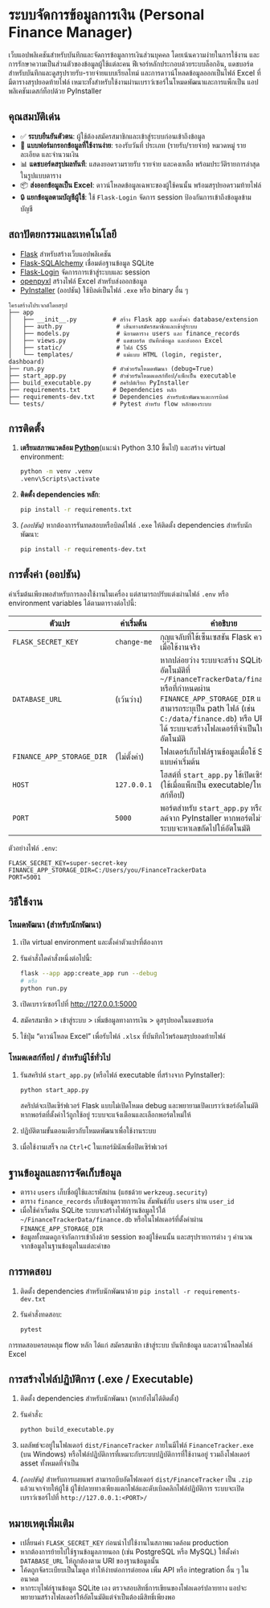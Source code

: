 # ระบบจัดการข้อมูลการเงิน (Personal Finance Manager)

เว็บแอปพลิเคชันสำหรับบันทึกและจัดการข้อมูลการเงินส่วนบุคคล โดยเน้นความง่ายในการใช้งาน
และการรักษาความเป็นส่วนตัวของข้อมูลผู้ใช้แต่ละคน ฟีเจอร์หลักประกอบด้วยระบบล็อกอิน,
แดชบอร์ดสำหรับบันทึกและดูสรุปรายรับ-รายจ่ายแบบเรียลไทม์ และการดาวน์โหลดข้อมูลออกเป็นไฟล์
Excel ที่มีตารางสรุปยอดท้ายไฟล์ เหมาะทั้งสำหรับใช้งานผ่านเบราว์เซอร์ในโหมดพัฒนาและการแพ็กเป็น
แอปพลิเคชันเดสก์ท็อปด้วย PyInstaller

## คุณสมบัติเด่น

- ✅ **ระบบยืนยันตัวตน**: ผู้ใช้ต้องสมัครสมาชิกและเข้าสู่ระบบก่อนเข้าถึงข้อมูล
- 🧾 **แบบฟอร์มกรอกข้อมูลที่ใช้งานง่าย**: รองรับวันที่ ประเภท (รายรับ/รายจ่าย) หมวดหมู่ รายละเอียด และจำนวนเงิน
- 📊 **แดชบอร์ดสรุปผลทันที**: แสดงยอดรวมรายรับ รายจ่าย และคงเหลือ พร้อมประวัติรายการล่าสุดในรูปแบบตาราง
- 📦 **ส่งออกข้อมูลเป็น Excel**: ดาวน์โหลดข้อมูลเฉพาะของผู้ใช้คนนั้น พร้อมสรุปยอดรวมท้ายไฟล์
- 🔒 **แยกข้อมูลตามบัญชีผู้ใช้**: ใช้ `Flask-Login` จัดการ session ป้องกันการเข้าถึงข้อมูลข้ามบัญชี

## สถาปัตยกรรมและเทคโนโลยี

- [Flask](https://flask.palletsprojects.com/) สำหรับสร้างเว็บแอปพลิเคชัน
- [Flask-SQLAlchemy](https://flask-sqlalchemy.palletsprojects.com/) เชื่อมต่อฐานข้อมูล SQLite
- [Flask-Login](https://flask-login.readthedocs.io/) จัดการการเข้าสู่ระบบและ session
- [openpyxl](https://openpyxl.readthedocs.io/) สร้างไฟล์ Excel สำหรับส่งออกข้อมูล
- [PyInstaller](https://pyinstaller.org/) (ออปชัน) ใช้บิลด์เป็นไฟล์ `.exe` หรือ binary อื่น ๆ

```
โครงสร้างโปรเจกต์โดยสรุป
├── app
│   ├── __init__.py          # สร้าง Flask app และตั้งค่า database/extension
│   ├── auth.py               # เส้นทางสมัครสมาชิกและเข้าสู่ระบบ
│   ├── models.py             # นิยามตาราง users และ finance_records
│   ├── views.py              # แดชบอร์ด บันทึกข้อมูล และส่งออก Excel
│   ├── static/               # ไฟล์ CSS
│   └── templates/            # แม่แบบ HTML (login, register, dashboard)
├── run.py                   # ตัวช่วยรันโหมดพัฒนา (debug=True)
├── start_app.py             # ตัวช่วยรันโหมดเดสก์ท็อป/แพ็กเป็น executable
├── build_executable.py      # สคริปต์เรียก PyInstaller
├── requirements.txt         # Dependencies หลัก
├── requirements-dev.txt     # Dependencies สำหรับนักพัฒนาและการบิลด์
└── tests/                   # Pytest สำหรับ flow หลักของระบบ
```

## การติดตั้ง

1. **เตรียมสภาพแวดล้อม [Python](https://www.python.org/downloads/)**(แนะนำ Python 3.10 ขึ้นไป) และสร้าง virtual environment:

   ```bash
   python -m venv .venv
   .venv\Scripts\activate
   ```

2. **ติดตั้ง dependencies หลัก**:

   ```bash
   pip install -r requirements.txt
   ```

3. *(ออปชัน)* หากต้องการรันทดสอบหรือบิลด์ไฟล์ `.exe` ให้ติดตั้ง dependencies สำหรับนักพัฒนา:

   ```bash
   pip install -r requirements-dev.txt
   ```

## การตั้งค่า (ออปชัน)

ค่าเริ่มต้นเพียงพอสำหรับการลองใช้งานในเครื่อง แต่สามารถปรับแต่งผ่านไฟล์ `.env` หรือ environment
variables ได้ตามตารางต่อไปนี้:

| ตัวแปร | ค่าเริ่มต้น | คำอธิบาย |
| --- | --- | --- |
| `FLASK_SECRET_KEY` | `change-me` | กุญแจลับที่ใช้เซ็นเซสชัน Flask ควรเปลี่ยนเมื่อใช้งานจริง |
| `DATABASE_URL` | (เว้นว่าง) | หากปล่อยว่าง ระบบจะสร้าง SQLite DB อัตโนมัติที่ `~/FinanceTrackerData/finance.db` หรือที่กำหนดผ่าน `FINANCE_APP_STORAGE_DIR` และยังสามารถระบุเป็น path ไฟล์ (เช่น `C:/data/finance.db`) หรือ URI เต็มได้ ระบบจะสร้างโฟลเดอร์ที่จำเป็นให้อัตโนมัติ |
| `FINANCE_APP_STORAGE_DIR` | (ไม่ตั้งค่า) | โฟลเดอร์เก็บไฟล์ฐานข้อมูลเมื่อใช้ SQLite แบบค่าเริ่มต้น |
| `HOST` | `127.0.0.1` | โฮสต์ที่ `start_app.py` ใช้เปิดเซิร์ฟเวอร์ (ใช้เมื่อแพ็กเป็น executable/โหมดเดสก์ท็อป) |
| `PORT` | `5000` | พอร์ตสำหรับ `start_app.py` หรือไฟล์ที่บิลด์จาก PyInstaller หากพอร์ตไม่ว่าง ระบบจะหาเลขถัดไปให้อัตโนมัติ |

ตัวอย่างไฟล์ `.env`:

```env
FLASK_SECRET_KEY=super-secret-key
FINANCE_APP_STORAGE_DIR=C:/Users/you/FinanceTrackerData
PORT=5001
```

## วิธีใช้งาน

### โหมดพัฒนา (สำหรับนักพัฒนา)

1. เปิด virtual environment และตั้งค่าตัวแปรที่ต้องการ
2. รันคำสั่งใดคำสั่งหนึ่งต่อไปนี้:

   ```bash
   flask --app app:create_app run --debug
   # หรือ
   python run.py
   ```

3. เปิดเบราว์เซอร์ไปที่ <http://127.0.0.1:5000>
4. สมัครสมาชิก > เข้าสู่ระบบ > เพิ่มข้อมูลทางการเงิน > ดูสรุปยอดในแดชบอร์ด
5. ใช้ปุ่ม “ดาวน์โหลด Excel” เพื่อรับไฟล์ `.xlsx` ที่บันทึกไว้พร้อมสรุปยอดท้ายไฟล์

### โหมดเดสก์ท็อป / สำหรับผู้ใช้ทั่วไป

1. รันสคริปต์ `start_app.py` (หรือไฟล์ executable ที่สร้างจาก PyInstaller):

   ```bash
   python start_app.py
   ```

   สคริปต์จะเปิดเซิร์ฟเวอร์ Flask แบบไม่เปิดโหมด debug และพยายามเปิดเบราว์เซอร์อัตโนมัติ หากพอร์ตที่ตั้งค่าไว้ถูกใช้อยู่ ระบบจะแจ้งเตือนและเลือกพอร์ตใหม่ให้

2. ปฏิบัติตามขั้นตอนเดียวกับโหมดพัฒนาเพื่อใช้งานระบบ
3. เมื่อใช้งานเสร็จ กด `Ctrl+C` ในเทอร์มินัลเพื่อปิดเซิร์ฟเวอร์

## ฐานข้อมูลและการจัดเก็บข้อมูล

- ตาราง `users` เก็บชื่อผู้ใช้และรหัสผ่าน (แฮชด้วย `werkzeug.security`)
- ตาราง `finance_records` เก็บข้อมูลรายการเงิน สัมพันธ์กับ `users` ผ่าน `user_id`
- เมื่อใช้ค่าเริ่มต้น SQLite ระบบจะสร้างไฟล์ฐานข้อมูลไว้ใต้ `~/FinanceTrackerData/finance.db`
  หรือในโฟลเดอร์ที่ตั้งค่าผ่าน `FINANCE_APP_STORAGE_DIR`
- ข้อมูลทั้งหมดถูกจำกัดการเข้าถึงด้วย session ของผู้ใช้คนนั้น และสรุปรายการต่าง ๆ คำนวณจากข้อมูลในฐานข้อมูลในแต่ละคำขอ

## การทดสอบ

1. ติดตั้ง dependencies สำหรับนักพัฒนาด้วย `pip install -r requirements-dev.txt`
2. รันคำสั่งทดสอบ:

   ```bash
   pytest
   ```

การทดสอบครอบคลุม flow หลัก ได้แก่ สมัครสมาชิก เข้าสู่ระบบ บันทึกข้อมูล และดาวน์โหลดไฟล์ Excel

## การสร้างไฟล์ปฏิบัติการ (.exe / Executable)

1. ติดตั้ง dependencies สำหรับนักพัฒนา (หากยังไม่ได้ติดตั้ง)
2. รันคำสั่ง:

   ```bash
   python build_executable.py
   ```

3. ผลลัพธ์จะอยู่ในโฟลเดอร์ `dist/FinanceTracker` ภายในมีไฟล์ `FinanceTracker.exe` (บน Windows) หรือไฟล์ปฏิบัติการที่เหมาะกับระบบปฏิบัติการที่ใช้งานอยู่ รวมถึงโฟลเดอร์ asset ทั้งหมดที่จำเป็น
4. *(ออปชัน)* สำหรับการเผยแพร่ สามารถบีบอัดโฟลเดอร์ `dist/FinanceTracker` เป็น `.zip` แล้วแจกจ่ายให้ผู้ใช้ ผู้ใช้ปลายทางเพียงแตกไฟล์และดับเบิลคลิกไฟล์ปฏิบัติการ ระบบจะเปิดเบราว์เซอร์ไปที่ `http://127.0.0.1:<PORT>/`

## หมายเหตุเพิ่มเติม

- เปลี่ยนค่า `FLASK_SECRET_KEY` ก่อนนำไปใช้งานในสภาพแวดล้อม production
- หากต้องการย้ายไปใช้ฐานข้อมูลภายนอก (เช่น PostgreSQL หรือ MySQL) ให้ตั้งค่า `DATABASE_URL` ให้ถูกต้องตาม URI ของฐานข้อมูลนั้น
- โค้ดถูกจัดระเบียบเป็นโมดูล ทำให้ง่ายต่อการต่อยอด เพิ่ม API หรือ integration อื่น ๆ ในอนาคต
- หากระบุไฟล์ฐานข้อมูล SQLite เอง ตรวจสอบสิทธิ์การเขียนของโฟลเดอร์ปลายทาง แอปจะพยายามสร้างโฟลเดอร์ให้อัตโนมัติแต่จำเป็นต้องมีสิทธิ์เพียงพอ

